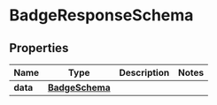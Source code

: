 

# BadgeResponseSchema


## Properties

| Name | Type | Description | Notes |
|------------ | ------------- | ------------- | -------------|
|**data** | [**BadgeSchema**](BadgeSchema.md) |  |  |



